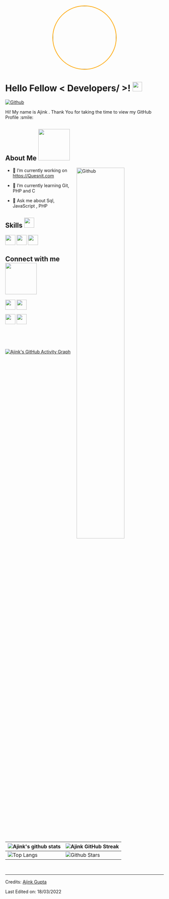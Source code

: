 <!DOCTYPE html>
<html>
<head></head><body><p align="center">
    <img width="200" style="border:2px solid orange;border-radius:50%;" src="https://avatars.githubusercontent.com/u/76146259?v=4">
</p>

<h1> Hello Fellow &lt; Developers/ &gt;! <img src="https://raw.githubusercontent.com/MartinHeinz/MartinHeinz/master/wave.gif" width="30px"> </h1>
<p align="center">
</p>
    
[![Github](https://img.shields.io/github/followers/Ajinkgupta?label=Follow&amp;style=social)](https://github.com/Ajinkgupta)

<div size="20px"> Hi! My name is Ajink . Thank You for taking the time to view my GitHub Profile :smile: 
</div>

<h2> About Me <img src="https://media0.giphy.com/media/KDDpcKigbfFpnejZs6/giphy.gif?cid=ecf05e47oy6f4zjs8g1qoiystc56cu7r9tb8a1fe76e05oty&amp;rid=giphy.gif" width="100px"></h2>

<img width="55%" align="right" alt="Github" src="https://raw.githubusercontent.com/onimur/.github/master/.resources/git-header.svg">

 - 🔭 I’m currently working on  https://Quesnit.com
  
- 🌱 I’m currently learning Git, PHP and C
  
  
- 💬 Ask me about Sql, JavaScript , PHP
  

<h2> Skills <img src="https://media2.giphy.com/media/QssGEmpkyEOhBCb7e1/giphy.gif?cid=ecf05e47a0n3gi1bfqntqmob8g9aid1oyj2wr3ds3mg700bl&amp;rid=giphy.gif" width="32px"> </h2>

 <img width="32px" src="https://raw.githubusercontent.com/rahulbanerjee26/githubAboutMeGenerator/main/icons/javascript.svg">  <img width="32px" src="https://raw.githubusercontent.com/rahulbanerjee26/githubAboutMeGenerator/main/icons/css.svg">  <img width="32px" src="https://raw.githubusercontent.com/rahulbanerjee26/githubAboutMeGenerator/main/icons/html.svg">
    
    
    
<h2> Connect with me <img src="https://raw.githubusercontent.com/ShahriarShafin/ShahriarShafin/main/Assets/handshake.gif" width="100px"> </h2>
<a href="https://www.linkedin.com/in/ajinkgupta"> <img width="32px" align="center" src="https://raw.githubusercontent.com/rahulbanerjee26/githubAboutMeGenerator/main/icons/linked-in-alt.svg"></a> 
<a href="https://www.twitter.com/ajinkgupta"> <img width="32px" align="center" src="https://raw.githubusercontent.com/rahulbanerjee26/githubAboutMeGenerator/main/icons/twitter.svg"></a> 

<a href="https://brainiak.in"> <img width="32px" align="center" src="https://raw.githubusercontent.com/rahulbanerjee26/githubAboutMeGenerator/main/icons/portfolio.png"></a> 
<a href="https://www.github.com/Ajinkgupta"> <img width="32px" align="center" src="https://raw.githubusercontent.com/rahulbanerjee26/githubAboutMeGenerator/main/icons/github.svg"></a>
  
<br>
<br>
  <br>
  
[![Ajink's GitHub Activity Graph](https://activity-graph.herokuapp.com/graph?username=Ajinkgupta&amp;theme=tokyonight)]()

| ![Ajink's github stats](https://github-readme-stats.vercel.app/api?username=Ajinkgupta&amp;show_icons=true&amp;theme=tokyonight) | ![Ajink GitHub Streak](https://github-readme-streak-stats.herokuapp.com/?user=Ajinkgupta&amp;theme=tokyonight) |
| --- | --- |
| ![Top Langs](https://github-readme-stats.vercel.app/api/top-langs/?username=Ajinkgupta&amp;theme=tokyonight) | ![Github Stars](https://github-readme-stats.vercel.app/api?username=Ajinkgupta&amp;show_icons=true&amp;locale=en&amp;count_private=true&amp;hide_rank=true&amp;custom_title=My%20GitHub%20Stats&amp;disable_animations=true&amp;theme=tokyonight) |


<br>

-----
Credits: [Ajink Gupta](https://github.com/Ajinkgupta)

Last Edited on: 18/03/2022</body>
</html>
